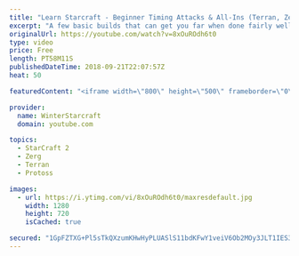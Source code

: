 ```yaml
---
title: "Learn Starcraft - Beginner Timing Attacks & All-Ins (Terran, Zerg & Protoss)"
excerpt: "A few basic builds that can get you far when done fairly well. Also important is how not to overextend and lose everything."
originalUrl: https://youtube.com/watch?v=8xOuROdh6t0
type: video
price: Free
length: PT58M11S
publishedDateTime: 2018-09-21T22:07:57Z
heat: 50

featuredContent: "<iframe width=\"800\" height=\"500\" frameborder=\"0\" src=\"https://www.youtube.com/embed/8xOuROdh6t0\" allow=\"accelerometer; autoplay; encrypted-media; gyroscope; picture-in-picture\" allowfullscreen></iframe>"

provider:
  name: WinterStarcraft
  domain: youtube.com

topics:
  - StarCraft 2
  - Zerg
  - Terran
  - Protoss

images:
  - url: https://i.ytimg.com/vi/8xOuROdh6t0/maxresdefault.jpg
    width: 1280
    height: 720
    isCached: true

secured: "1GpFZTXG+Pl5sTkQXzumKHwHyPLUASlS11bdKFwY1veiV6Ob2MOy3JLT1IES33mP18E9SeIZukAgI9ywOLgHXO3CRXK8JYHFqGW0kYZXyx8kPReOT0oU0ArmdI19j5qLNJVaBbudsyyZFBUuUxnU4gZ2ZLKme3vUhyC3S2JhTyDg8Asj2pXmPYJ86ba+wC5owrHjRSp7pANgvtf3ViGDLXQRlRo+Ak0vtpMTt4iV5IWPh98+P3wBHW3CgAKIg3//XZG1U0SRknA1o/jO8V/SeO0FdbqtzTMKSfyWfjI0LvRHDKL8eWHWwq+AgHyG6t+8eibbtu9CZecwy7DD7aECBPv9BM0Vc7LrYidwoTc8QnjcJORX4UG1qXDoqnc0jmV0lHKGtlfyG92XKD1CbqnEEz8erkkUkueMSj3M+piCOcM=;R/f81WCSMxL7oQ0ArfJTlQ=="
---
```



